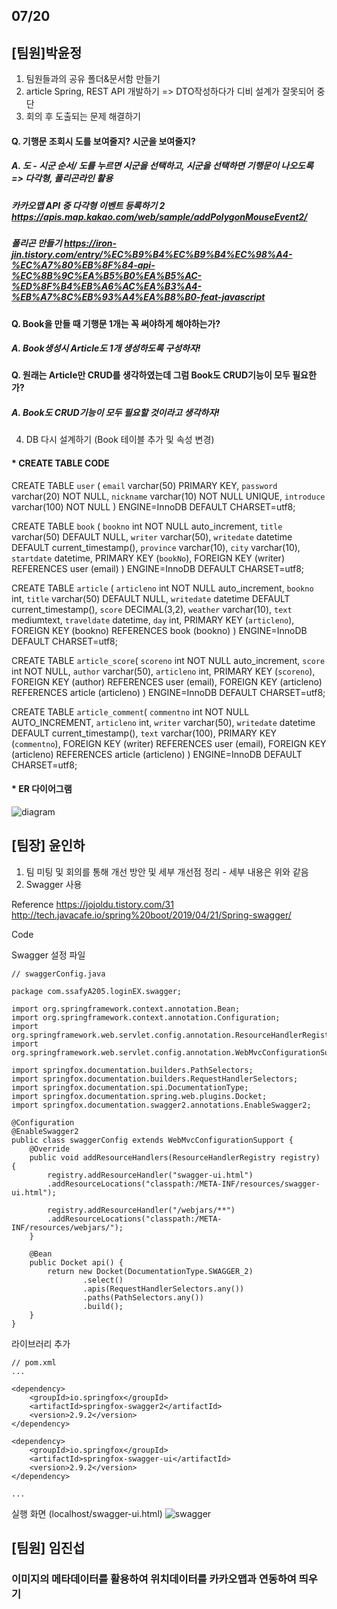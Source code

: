## 07/20

## [팀원]박윤정


1. 팀원들과의 공유 폴더&문서함 만들기
2. article Spring, REST API 개발하기 => DTO작성하다가 디비 설계가 잘못되어 중단
3. 회의 후 도출되는 문제 해결하기

#### Q. 기행문 조회시 도를 보여줄지? 시군을 보여줄지? 

##### A. 도 - 시군 순서/ 도를 누르면 시군을 선택하고, 시군을 선택하면 기행문이 나오도록 => 다각형, 폴리곤라인 활용

##### 카카오맵 API 중 다각형 이벤트 등록하기 2 https://apis.map.kakao.com/web/sample/addPolygonMouseEvent2/

##### 폴리곤 만들기 https://iron-jin.tistory.com/entry/%EC%B9%B4%EC%B9%B4%EC%98%A4-%EC%A7%80%EB%8F%84-api-%EC%8B%9C%EA%B5%B0%EA%B5%AC-%ED%8F%B4%EB%A6%AC%EA%B3%A4-%EB%A7%8C%EB%93%A4%EA%B8%B0-feat-javascript

#### Q. Book을 만들 때 기행문 1개는 꼭 써야하게 해야하는가?

##### A. Book생성시 Article도 1개 생성하도록 구성하자!

#### Q. 원래는 Article만 CRUD를 생각하였는데 그럼 Book도 CRUD기능이 모두 필요한가? 

##### A. Book도 CRUD기능이 모두 필요할 것이라고 생각하자!

4. DB 다시 설계하기 (Book 테이블 추가 및 속성 변경)

#### * CREATE TABLE CODE


CREATE TABLE `user` (
   `email` varchar(50) PRIMARY KEY,
    `password` varchar(20) NOT NULL,
    `nickname` varchar(10) NOT NULL UNIQUE,
    `introduce` varchar(100) NOT NULL
) ENGINE=InnoDB DEFAULT CHARSET=utf8;

CREATE TABLE `book` (
  `bookno` int NOT NULL auto_increment,
  `title` varchar(50) DEFAULT NULL,
  `writer` varchar(50),
  `writedate` datetime DEFAULT current_timestamp(),
  `province` varchar(10),
  `city` varchar(10),
  `startdate` datetime,
  PRIMARY KEY (`bookNo`),
  FOREIGN KEY (writer) REFERENCES user (email)
) ENGINE=InnoDB DEFAULT CHARSET=utf8;

CREATE TABLE `article` (
  `articleno` int NOT NULL auto_increment,
  `bookno` int,
  `title` varchar(50) DEFAULT NULL,
  `writedate` datetime DEFAULT current_timestamp(),
  `score` DECIMAL(3,2),
  `weather` varchar(10),
  `text` mediumtext,
  `traveldate` datetime,
  `day` int,
  PRIMARY KEY (`articleno`),
  FOREIGN KEY (bookno) REFERENCES book (bookno)
) ENGINE=InnoDB DEFAULT CHARSET=utf8;

CREATE TABLE `article_score`(
   `scoreno`  int NOT NULL auto_increment,
    `score` int NOT NULL,
    `author` varchar(50),
    `articleno` int,
    PRIMARY KEY (`scoreno`),
    FOREIGN KEY (author) REFERENCES user (email),
    FOREIGN KEY (articleno) REFERENCES article (articleno)
) ENGINE=InnoDB DEFAULT CHARSET=utf8;

CREATE TABLE `article_comment`(
   `commentno` int NOT NULL AUTO_INCREMENT,
   `articleno` int,
   `writer` varchar(50), 
    `writedate` datetime DEFAULT current_timestamp(),
    `text` varchar(100),
    PRIMARY KEY (`commentno`),
    FOREIGN KEY (writer) REFERENCES user (email),
	FOREIGN KEY (articleno) REFERENCES article (articleno)
) ENGINE=InnoDB DEFAULT CHARSET=utf8;


#### * ER 다이어그램
![diagram](https://user-images.githubusercontent.com/28215411/87912423-53f36d00-caa8-11ea-8bf6-eae0e586dc40.png)

## [팀장] 윤인하
1. 팀 미팅 및 회의를 통해 개선 방안 및 세부 개선점 정리 - 세부 내용은 위와 같음
2. Swagger 사용

Reference
https://jojoldu.tistory.com/31
http://tech.javacafe.io/spring%20boot/2019/04/21/Spring-swagger/

Code

Swagger 설정 파일

    // swaggerConfig.java
    
    package com.ssafyA205.loginEX.swagger;
    
    import org.springframework.context.annotation.Bean;
    import org.springframework.context.annotation.Configuration;
    import org.springframework.web.servlet.config.annotation.ResourceHandlerRegistry;
    import org.springframework.web.servlet.config.annotation.WebMvcConfigurationSupport;
    
    import springfox.documentation.builders.PathSelectors;
    import springfox.documentation.builders.RequestHandlerSelectors;
    import springfox.documentation.spi.DocumentationType;
    import springfox.documentation.spring.web.plugins.Docket;
    import springfox.documentation.swagger2.annotations.EnableSwagger2;
    
    @Configuration
    @EnableSwagger2
    public class swaggerConfig extends WebMvcConfigurationSupport {
    	@Override
    	public void addResourceHandlers(ResourceHandlerRegistry registry) {
    		registry.addResourceHandler("swagger-ui.html")
    		.addResourceLocations("classpath:/META-INF/resources/swagger-ui.html");
    		
    		registry.addResourceHandler("/webjars/**")
    		.addResourceLocations("classpath:/META-INF/resources/webjars/");
    	}
    	
    	@Bean
    	public Docket api() {
    		return new Docket(DocumentationType.SWAGGER_2)
    				.select()
    				.apis(RequestHandlerSelectors.any())
    				.paths(PathSelectors.any())
    				.build();
    	}
    }

라이브러리 추가

    // pom.xml
    ...
    
    <dependency>
    	<groupId>io.springfox</groupId>
    	<artifactId>springfox-swagger2</artifactId>
    	<version>2.9.2</version>
    </dependency>
    
    <dependency>
    	<groupId>io.springfox</groupId>
    	<artifactId>springfox-swagger-ui</artifactId>
    	<version>2.9.2</version>
    </dependency>
    
    ...

실행 화면 (localhost/swagger-ui.html)
![swagger](/uploads/ed0a4b5d176f43a889a01b2ae84cba74/swagger.png)

## [팀원] 임진섭

### 이미지의 메타데이터를 활용하여 위치데이터를 카카오맵과 연동하여 띄우기
